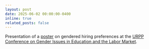 ```yaml
---
layout: post
date: 2025-06-02 00:00:00-0400
inline: true
related_posts: false
---
```


Presentation of a <a href='https://nwerth.github.io/assets/pdf/Poster_Werthmueller_Kriesi_URPP_conference_zurich.pdf'>poster</a> on gendered hiring preferences at the <a href='https://www.urpp-equality.uzh.ch/en/Conference-Gender.html'>URPP Conference on Gender Issues in Education and the Labor Market</a>.